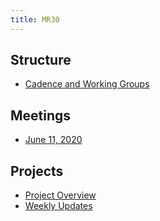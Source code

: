 ```yaml
---
title: MR30
---
```


## Structure
- [Cadence and Working Groups](/structure/index.md)

## Meetings
- [June 11, 2020](/meetings/2020-06-11.md)

## Projects
- [Project Overview](/projects/index.md)
- [Weekly Updates](/projects/updates/index.md)
